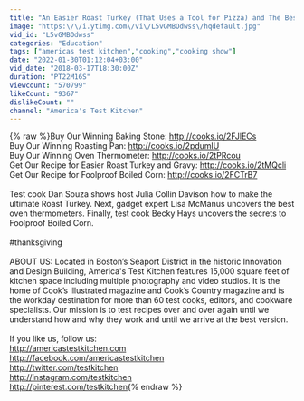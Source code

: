 ```yaml
---
title: "An Easier Roast Turkey (That Uses a Tool for Pizza) and The Best Way to Boil Corn (Don't Boil!)"
image: "https:\/\/i.ytimg.com\/vi\/L5vGMBOdwss\/hqdefault.jpg"
vid_id: "L5vGMBOdwss"
categories: "Education"
tags: ["americas test kitchen","cooking","cooking show"]
date: "2022-01-30T01:12:04+03:00"
vid_date: "2018-03-17T18:30:00Z"
duration: "PT22M16S"
viewcount: "570799"
likeCount: "9367"
dislikeCount: ""
channel: "America's Test Kitchen"
---
```

{% raw %}Buy Our Winning Baking Stone: <a rel="nofollow" target="blank" href="http://cooks.io/2FJlECs">http://cooks.io/2FJlECs</a> <br />Buy Our Winning Roasting Pan: <a rel="nofollow" target="blank" href="http://cooks.io/2pdumlU">http://cooks.io/2pdumlU</a> <br />Buy Our Winning Oven Thermometer: <a rel="nofollow" target="blank" href="http://cooks.io/2tPRcou">http://cooks.io/2tPRcou</a> <br />Get Our Recipe for Easier Roast Turkey and Gravy: <a rel="nofollow" target="blank" href="http://cooks.io/2tMQcli">http://cooks.io/2tMQcli</a> <br />Get Our Recipe for Foolproof Boiled Corn: <a rel="nofollow" target="blank" href="http://cooks.io/2FCTrB7">http://cooks.io/2FCTrB7</a> <br /><br />Test cook Dan Souza shows host Julia Collin Davison how to make the ultimate Roast Turkey. Next, gadget expert Lisa McManus uncovers the best oven thermometers. Finally, test cook Becky Hays uncovers the secrets to Foolproof Boiled Corn. <br /><br />#thanksgiving<br /><br />ABOUT US: Located in Boston’s Seaport District in the historic Innovation and Design Building, America's Test Kitchen features 15,000 square feet of kitchen space including multiple photography and video studios. It is the home of Cook’s Illustrated magazine and Cook’s Country magazine and is the workday destination for more than 60 test cooks, editors, and cookware specialists. Our mission is to test recipes over and over again until we understand how and why they work and until we arrive at the best version.<br /><br />If you like us, follow us:<br /><a rel="nofollow" target="blank" href="http://americastestkitchen.com">http://americastestkitchen.com</a><br /><a rel="nofollow" target="blank" href="http://facebook.com/americastestkitchen">http://facebook.com/americastestkitchen</a><br /><a rel="nofollow" target="blank" href="http://twitter.com/testkitchen">http://twitter.com/testkitchen</a><br /><a rel="nofollow" target="blank" href="http://instagram.com/testkitchen">http://instagram.com/testkitchen</a><br /><a rel="nofollow" target="blank" href="http://pinterest.com/testkitchen">http://pinterest.com/testkitchen</a>{% endraw %}
